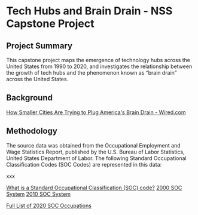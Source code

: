 # Tech Hubs and Brain Drain - NSS Capstone Project

## Project Summary
This capstone project maps the emergence of technology hubs across the United States from 1990 to 2020, and investigates the relationship between the growth of tech hubs and the phenomenon known as “brain drain” across the United States. 

## Background
[How Smaller Cities Are Trying to Plug America's Brain Drain - Wired.com](https://www.wired.com/story/how-smaller-cities-trying-plug-brain-drain/)
## Methodology
The source data was obtained from the Occupational Employment and Wage Statistics Report, published by the U.S. Bureau of Labor Statistics, United States Department of Labor. The following Standard Occupational Classification Codes (SOC Codes) are represented in this data: 

xxx

[What is a Standard Occupational Classification (SOC) code?](https://www.bls.gov/soc/)
[2000 SOC System](https://www.bls.gov/soc/2000/home.htm)
[2010 SOC System](https://www.bls.gov/soc/2010/home.htm)

[Full List of 2020 SOC Occupations](https://www.bls.gov/oes/current/oes_stru.htm)
